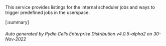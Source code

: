 






This service provides listings for the internal scheduler jobs and ways to trigger predefined jobs in the userspace.

[:summary]

###### Auto generated by Pydio Cells Enterprise Distribution v4.0.5-alpha2 on 30-Nov-2022
